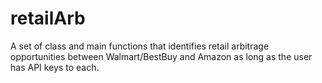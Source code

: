 # retailArb
A set of class and main functions that identifies retail arbitrage opportunities between Walmart/BestBuy and Amazon as long as the user has API keys to each.

